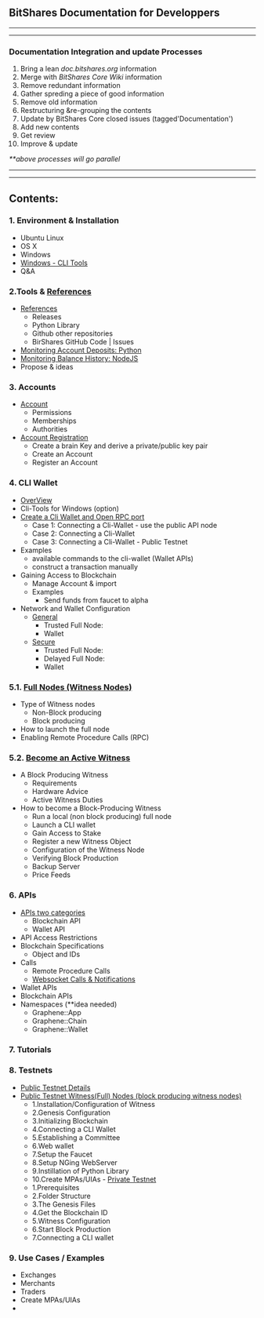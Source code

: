 ## BitShares Documentation for Developpers

***
***
### Documentation Integration and update Processes
1. Bring a lean _doc.bitshares.org_ information
2. Merge with _BitShares Core Wiki_ information
3. Remove redundant information 
4. Gather spreding a piece of good information 
5. Remove old information
6. Restructuring &re-grouping the contents 
7. Update by BitShares Core closed issues (tagged'Documentation')
8. Add new contents
9. Get review
10. Improve & update

_**above processes will go parallel_

***
***

## Contents:

### 1. Environment & Installation 
- Ubuntu Linux
- OS X
- Windows
- [Windows - CLI Tools](/developers/1_installation/1-4_windows_cli_tool.md#contents)
- Q&A
   
### 2.Tools & [References ](/developers/2_tools_rerefemces/references.md#releases)
- [References](/developers/2_tools_rerefemces/references.md#releases)
   - Releases
   - Python Library
   - Github other repositories
   - BirShares GitHub Code | Issues
- [Monitoring Account Deposits: Python](/developers/2_tools_rerefemces/python-monitor.md#monitoring-account-deposits-with-python)
- [Monitoring Balance History: NodeJS](/developers/2_tools_rerefemces/nodejs-monitor.md#monitoring-the-balance-history---nodejs)
- Propose & ideas
     
### 3. Accounts
- [Account](/developers/3_accounts/accounts.md#contents)
   - Permissions
   - Memberships
   - Authorities
- [Account Registration](/developers/3_accounts/account_registration.md#contents)
   - Create a brain Key and derive a private/public key pair
   - Create an Account
   - Register an Account

### 4. CLI Wallet
- [OverView](/developers/4_cli_wallet/cli_wallet.md#contents)
- Cli-Tools for Windows (option)
- [Create a Cli Wallet and Open RPC port](/developers/4_cli_wallet/cli_wallet.md#create-a-cli-wallet-and-open-rpc-port)
   - Case 1: Connecting a Cli-Wallet - use the public API node
   - Case 2: Connecting a Cli-Wallet
   - Case 3: Connecting a Cli-Wallet - Public Testnet
- Examples 
   - available commands to the cli-wallet (Wallet APIs) 
   - construct a transaction manually
- Gaining Access to Blockchain
   - Manage Account & import
   - Examples 
      - Send funds from faucet to alpha 
- Network and Wallet Configuration
   - [General](/developers/4_cli_wallet/network_wallet.md#network-setups)
      - Trusted Full Node:
      - Wallet
   - [Secure](/developers/4_cli_wallet/network_wallet.md#secure-network-and-wallet-configuration)
      - Trusted Full Node:
      - Delayed Full Node:
      - Wallet

### 5.1. [Full Nodes (Witness Nodes)](/developers/5_full-witness_nodes/full_nodes.md#type-of-witness-nodes)
- Type of Witness nodes
   - Non-Block producing
   - Block producing
- How to launch the full node
- Enabling Remote Procedure Calls (RPC)

### 5.2. [Become an Active Witness](/developers/5_full-witness_nodes/active_witness.md#contents)
- A Block Producing Witness
   - Requirements
   - Hardware Advice
   - Active Witness Duties
- How to become a Block-Producing Witness
   - Run a local (non block producing) full node
   - Launch a CLI wallet
   - Gain Access to Stake
   - Register a new Witness Object
   - Configuration of the Witness Node
   - Verifying Block Production
   - Backup Server
   - Price Feeds

### 6. APIs
- [APIs two categories](/developers/6_apis/apis-about.md#apis-categories)
   - Blockchain API
   - Wallet API
- API Access Restrictions
- Blockchain Specifications
   - Object and IDs
- Calls
   - Remote Procedure Calls
   - [Websocket Calls & Notifications](https://github.com/cedar-book/btsdoc-portal/blob/master/developers/6_apis/websocket_calls_notifications.md#contents)
- Wallet APIs
- Blockchain APIs   
- Namespaces (**idea needed)
   - Graphene::App
   - Graphene::Chain
   - Graphene::Wallet
### 7. Tutorials

### 8. Testnets
   - [Public Testnet Details](/developers/8_testnets/public_testnet_details.md#the-open-public-testnet-information)
   - [Public Testnet Witness(Full) Nodes (block producing witness nodes) ](/developers/8_testnets/public_testnet.md#how-to-deploy-your-own-public-network)
       - 1.Installation/Configuration of Witness
       - 2.Genesis Configuration
       - 3.Initializing Blockchain
       - 4.Connecting a CLI Wallet
       - 5.Establishing a Committee
       - 6.Web wallet 
       - 7.Setup the Faucet      
       - 8.Setup NGing WebServer 
       - 9.Instillation of Python Library
        - 10.Create MPAs/UIAs
    - [Private Testnet](/developers/8_testnets/public_testnet_details.md#the-open-public-testnet-information)
      - 1.Prerequisites
      - 2.Folder Structure
      - 3.The Genesis Files
      - 4.Get the Blockchain ID
      - 5.Witness Configuration
      - 6.Start Block Production
      - 7.Connecting a CLI wallet

### 9. Use Cases / Examples
   - Exchanges
   - Merchants
   - Traders
   - Create MPAs/UIAs
   - 
   
